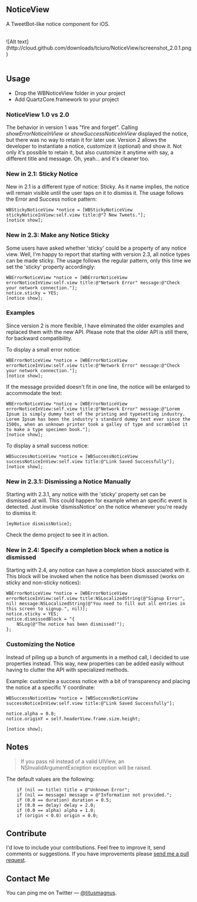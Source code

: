 ## NoticeView

A TweetBot-like notice component for iOS.

<br/>
![Alt text](http://cloud.github.com/downloads/tciuro/NoticeView/screenshot_2.0.1.png)
<br/>
<br/>

## Usage

* Drop the WBNoticeView folder in your project
* Add QuartzCore.framework to your project

### NoticeView 1.0 vs 2.0

The behavior in version 1 was "fire and forget". Calling *showErrorNoticeInView* or *showSuccessNoticeInView* displayed the notice, but there was no way to retain it for later use. Version 2 allows the developer to instantiate a notice, customize it (optional) and show it. Not only it's possible to retain it, but also customize it anytime with say, a different title and message. Oh, yeah… and it's cleaner too.

### New in 2.1: Sticky Notice

New in 2.1 is a different type of notice: Sticky. As it name implies, the notice will remain visible until the user taps on it to dismiss it. The usage follows the Error and Success notice pattern:

    WBStickyNoticeView *notice = [WBStickyNoticeView stickyNoticeInView:self.view title:@"7 New Tweets."];
    [notice show];
    
### New in 2.3: Make any Notice Sticky

Some users have asked whether 'sticky' could be a property of any notice view. Well, I'm happy to report that starting with version 2.3, all notice types can be made sticky. The usage follows the regular pattern, only this time we set the 'sticky' property accordingly:

    WBErrorNoticeView *notice = [WBErrorNoticeView errorNoticeInView:self.view title:@"Network Error" message:@"Check your network connection."];
    notice.sticky = YES;
    [notice show];

### Examples

Since version 2 is more flexible, I have eliminated the older examples and replaced them with the new API. Please note that the older API is still there, for backward compatibility.
<br/>

To display a small error notice:

    WBErrorNoticeView *notice = [WBErrorNoticeView errorNoticeInView:self.view title:@"Network Error" message:@"Check your network connection."];
    [notice show];
	
If the message provided doesn't fit in one line, the notice will be enlarged to accommodate the text:

    WBErrorNoticeView *notice = [WBErrorNoticeView errorNoticeInView:self.view title:@"Network Error" message:@"Lorem Ipsum is simply dummy text of the printing and typesetting industry. Lorem Ipsum has been the industry's standard dummy text ever since the 1500s, when an unknown printer took a galley of type and scrambled it to make a type specimen book."];
    [notice show];

To display a small success notice:

    WBSuccessNoticeView *notice = [WBSuccessNoticeView successNoticeInView:self.view title:@"Link Saved Successfully"];
    [notice show];
    
### New in 2.3.1: Dismissing a Notice Manually

Starting with 2.3.1, any notice with the 'sticky' property set can be dismissed at will. This could happen for example when an specific event is detected. Just invoke 'dismissNotice' on the notice whenever you're ready to dismiss it:

    [myNotice dismissNotice];
    
Check the demo project to see it in action.

### New in 2.4: Specify a completion block when a notice is dismissed

Starting with 2.4, any notice can have a completion block associated with it. This block will be invoked when the notice has been dismissed (works on sticky and non-sticky notices):

    WBErrorNoticeView *notice = [WBErrorNoticeView errorNoticeInView:self.view title:NSLocalizedString(@"Signup Error", nil) message:NSLocalizedString(@"You need to fill out all entries in this screen to signup.", nil)];
    notice.sticky = YES;
    notice.dismissedBlock = ^{
        NSLog(@"The notice has been dismissed!");
    };

### Customizing the Notice

Instead of piling up a bunch of arguments in a method call, I decided to use properties instead. This way, new properties can be added easily without having to clutter the API with specialized methods.

Example: customize a success notice with a bit of transparency and placing the notice at a specific Y coordinate:

    WBSuccessNoticeView *notice = [WBSuccessNoticeView successNoticeInView:self.view title:@"Link Saved Successfully"];
    
    notice.alpha = 0.8;
    notice.originY = self.headerView.frame.size.height;
    
    [notice show];

	
## Notes

> If you pass nil instead of a valid UIView, an NSInvalidArgumentException exception will be raised.

The default values are the following:

        if (nil == title) title = @"Unknown Error";
        if (nil == message) message = @"Information not provided.";
        if (0.0 == duration) duration = 0.5;
        if (0.0 == delay) delay = 2.0;
        if (0.0 == alpha) alpha = 1.0;
		if (origin < 0.0) origin = 0.0;

## Contribute

I'd love to include your contributions. Feel free to improve it, send comments or suggestions. If you have improvements please [send me a pull request](https://github.com/tciuro/NoticeView/pull/new/master).

## Contact Me

You can ping me on Twitter — [@titusmagnus](http://twitter.com/titusmagnus).